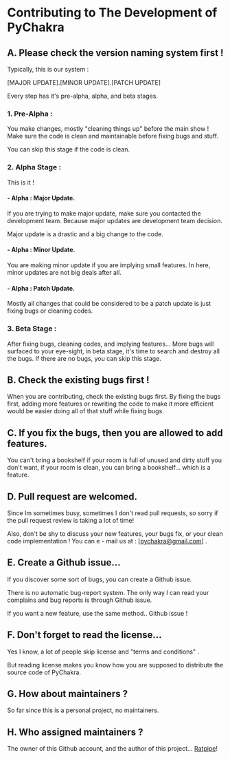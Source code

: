 # Contributing to The Development of PyChakra

## A. Please check the version naming system first !

Typically, this is our system :

[MAJOR UPDATE].[MINOR UPDATE].[PATCH UPDATE]

Every step has it's pre-alpha, alpha, and beta stages.

### 1. Pre-Alpha :

You make changes, mostly "cleaning things up" before the
main show ! Make sure the code is clean and maintainable
before fixing bugs and stuff.

You can skip this stage if the code is clean.

### 2. Alpha Stage :

This is it !

#### - Alpha : Major Update.

If you are trying to make major update, make sure you
contacted the development team. Because major updates
are development team decision.

Major update is a drastic and a big change to the code.

#### - Alpha : Minor Update.

You are making minor update if you are implying small
features. In here, minor updates are not big deals after
all.

#### - Alpha : Patch Update.

Mostly all changes that could be considered to be a patch
update is just fixing bugs or cleaning codes.

### 3. Beta Stage :

After fixing bugs, cleaning codes, and implying features...
More bugs will surfaced to your eye-sight, in beta stage, it's
time to search and destroy all the bugs. If there are no bugs,
you can skip this stage.

## B. Check the existing bugs first !

When you are contributing, check the existing bugs first.
By fixing the bugs first, adding more features or rewriting
the code to make it more efficient would be easier doing all
of that stuff while fixing bugs.

## C. If you fix the bugs, then you are allowed to add features.

You can't bring a bookshelf if your room is full of unused and
dirty stuff you don't want, if your room is clean, you can bring
a bookshelf... which is a feature.

## D. Pull request are welcomed.

Since Im sometimes busy, sometimes I don't read pull requests,
so sorry if the pull request review is taking a lot of time!

Also, don't be shy to discuss your new features, your bugs fix,
or your clean code implementation ! You can e - mail us at :
[pychakra@gmail.com] .

## E. Create a Github issue...

If you discover some sort of bugs, you can create a Github issue.

There is no automatic bug-report system. The only way I can read
your complains and bug reports is through Github issue.

If you want a new feature, use the same method.. Github issue !

## F. Don't forget to read the license...

Yes I know, a lot of people skip license and "terms and conditions" .

But reading license makes you know how you are supposed to 
distribute the source code of PyChakra.

## G. How about maintainers ?

So far since this is a personal project, no maintainers.

## H. Who assigned maintainers ?

The owner of this Github account, and the author of this
project... [Ratpipe](https://github.com/ratpipedev)!